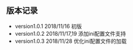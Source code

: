 ## 版本记录

- version1.0.1
	2018/11/16 初版
- version1.0.2
	2018/11/17,19 添加ini配置文件支持
- version1.0.3
	2018/11/28 优化ini配置文件的加载